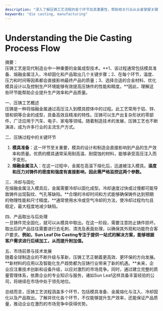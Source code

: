 ```yaml
---
description: "深入了解压铸工艺流程的各个环节及其重要性，帮助相关行业从业者掌握关键技术。"
keywords: "die casting, manufacturing"
---
```

# Understanding the Die Casting Process Flow

摘要：  
压铸工艺是现代制造业中一种重要的金属成型技术。**1、该过程通常包括模具准备、熔融金属注入、冷却固化和产品取出几个关键步骤；2、在每个环节，温度、压力和时间等因素都会直接影响最终产品的质量；3、选择合适的合金材料、优化模具设计以及控制生产环境能够有效提高压铸件的性能和精度。**因此，理解这些环节能帮助企业提升生产效率和产品质量。

一、压铸工艺概述  
压铸是一种将熔融金属通过高压注入到模具腔体中的过程。此工艺常用于铝、锌、镁和铜等合金的成型，具备高效且精准的特性。压铸可以生产出复杂形状的零部件，广泛应用于汽车、电子、家电等领域。随着制造技术的发展，压铸工艺也不断演进，成为许多行业的主流生产方式。

二、压铸过程中的关键环节  
1. **模具准备**：这一环节至关重要，模具的设计和制造会直接影响到产品的生产效率和质量。优质的模具通常采用耐高温、耐腐蚀的材料，能够承受高压注入而不变形。  
2. **熔融金属注入**：在这一过程中，金属在高温下熔化后，迅速被注入模具。**温度和压力对铸件的密度和强度有直接影响，因此需严格监控这两个参数。**

三、冷却与固化  
在熔融金属注入模具后，金属需要冷却以固化成型。冷却速度过快或过慢都可能导致铸件出现裂纹、气孔等缺陷。**合理的冷却时间和方式能够确保铸件达到预期的物理性能和尺寸精度。**通常使用水冷或空气冷却的方法，使冷却过程均匀且稳定，最大程度地减少缺陷。

四、产品取出与后处理  
一旦铸件完全固化，就可以从模具中取出。在这一阶段，需要注意防止铸件损坏。取出后的产品往往需要进行去毛刺、清洗及表面处理，以确保其外观和功能符合客户要求。**例如，Sun Leaf Die Casting专注于提供一站式的解决方案，能够根据客户需求进行后续加工，从而提升附加值。**

五、市场前景与技术发展  
随着全球制造业的不断升级与革新，压铸工艺正朝着更高效、更环保的方向发展。**新材料的应用以及智能化生产趋势都为压铸行业带来了新的机遇。**未来，企业应注重技术创新和设备升级，以应对激烈的市场竞争。同时，通过建立完整的质量管理体系，依靠企业的专业知识与服务，诸如Sun Leaf这样具备丰富经验的公司，将继续在市场中处于领先地位。

总结而言，压铸工艺流程涵盖多个环节，包括模具准备、金属熔化与注入、冷却固化以及产品取出。了解并优化各个环节，不仅能够提升生产效率，还能保证产品质量，推动企业在激烈的市场竞争中获得优势。
